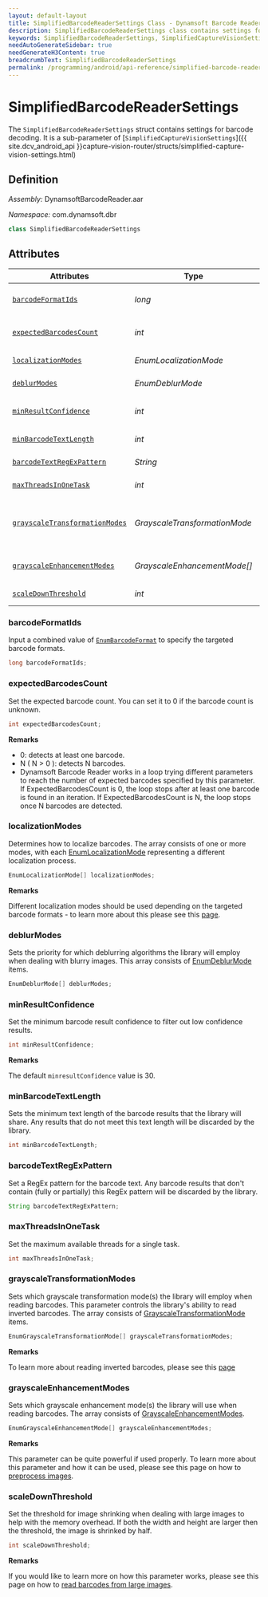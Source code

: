 ```yaml
---
layout: default-layout
title: SimplifiedBarcodeReaderSettings Class - Dynamsoft Barcode Reader Android Edition
description: SimplifiedBarcodeReaderSettings class contains settings for barcode decoding. It is a sub-parameter of SimplifiedCaptureVisionSettings
keywords: SimplifiedBarcodeReaderSettings, SimplifiedCaptureVisionSettings, inverted barcode, Deblur, localization, expected barcodes count, barcode format, confidence, RegEx pattern
needAutoGenerateSidebar: true
needGenerateH3Content: true
breadcrumbText: SimplifiedBarcodeReaderSettings
permalink: /programming/android/api-reference/simplified-barcode-reader-settings.html
---
```


# SimplifiedBarcodeReaderSettings

The `SimplifiedBarcodeReaderSettings` struct contains settings for barcode decoding. It is a sub-parameter of [`SimplifiedCaptureVisionSettings`]({{ site.dcv_android_api }}capture-vision-router/structs/simplified-capture-vision-settings.html)

## Definition

*Assembly:* DynamsoftBarcodeReader.aar

*Namespace:* com.dynamsoft.dbr

```java
class SimplifiedBarcodeReaderSettings
```

## Attributes

| Attributes | Type | Description |
|------------|------|-------------|
| [`barcodeFormatIds`](#barcodeformatids) | *long* | Input a combined value of  `EnumBarcodeFormat` to specify the targeting barcode formats. |
| [`expectedBarcodesCount`](#expectedbarcodescount) | *int* | Set the expected barcode count. You can set it to 0 if the barcode count is unknown. |
| [`localizationModes`](#localizationmodes) | *EnumLocalizationMode* | Set the localization modes with an array of `LocalizationMode`. |
| [`deblurModes`](#deblurmodes) | *EnumDeblurMode* | Set the deblur modes with an array of `EnumDeblurMode`. |
| [`minResultConfidence`](#minresultconfidence) | *int* | Set the minimum barcode result confidence to filter out the low confidence results. |
| [`minBarcodeTextLength`](#minbarcodetextlength) | *int* | Set the minimum barcode result text length. |
| [`barcodeTextRegExPattern`](#barcodetextregexpattern) | *String* | Set a RegEx pattern for the barcode text. |
| [`maxThreadsInOneTask`](#maxthreadsinonetask) | *int* | Set the max available threads for one task. |
| [`grayscaleTransformationModes`](#grayscaletransformationmodes) | *GrayscaleTransformationMode* | Set the grayscale transformation mode with an array of `EnumGrayscaleTransformationMode`. It controls whether to decode  inverted barcodes. |
| [`grayscaleEnhancementModes`](#grayscaleenhancementmodes) | *GrayscaleEnhancementMode[]* | Set the grayscale enhancement mode with an array of `EnumGrayscaleEnhancementModes`. |
| [`scaleDownThreshold`](#scaledownthreshold) | *int* | Set the threshold for image shrinking. |

### barcodeFormatIds

Input a combined value of [`EnumBarcodeFormat`]({{site.dcv_enumerations}}barcode-reader/barcode-format.html?lang=android) to specify the targeted barcode formats.

```java
long barcodeFormatIds;
```

### expectedBarcodesCount

Set the expected barcode count. You can set it to 0 if the barcode count is unknown.

```java
int expectedBarcodesCount;
```

**Remarks**

* 0: detects at least one barcode.
* N ( N > 0 ): detects N barcodes.
* Dynamsoft Barcode Reader works in a loop trying different parameters to reach the number of expected barcodes specified by this parameter. If ExpectedBarcodesCount is 0, the loop stops after at least one barcode is found in an iteration. If ExpectedBarcodesCount is N, the loop stops once N barcodes are detected.

### localizationModes

Determines how to localize barcodes. The array consists of one or more modes, with each [EnumLocalizationMode]({{site.dcv_enumerations}}barcode-reader/localization-mode.html?lang=android) representing a different localization process.

```java
EnumLocalizationMode[] localizationModes;
```

**Remarks**

Different localization modes should be used depending on the targeted barcode formats - to learn more about this please see this [page]({{site.dcv_parameters_reference}}barcode-reader-task-settings/localization-modes.html).
### deblurModes

Sets the priority for which deblurring algorithms the library will employ when dealing with blurry images. This array consists of [EnumDeblurMode]({{site.dcv_enumerations}}barcode-reader/deblur-mode.html?lang=android) items.

```java
EnumDeblurMode[] deblurModes;
```

### minResultConfidence

Set the minimum barcode result confidence to filter out low confidence results.

```java
int minResultConfidence;
```

**Remarks**

The default `minresultConfidence` value is 30.
### minBarcodeTextLength

Sets the minimum text length of the barcode results that the library will share. Any results that do not meet this text length will be discarded by the library.

```java
int minBarcodeTextLength;
```

### barcodeTextRegExPattern

Set a RegEx pattern for the barcode text. Any barcode results that don't contain (fully or partially) this RegEx pattern will be discarded by the library.

```java
String barcodeTextRegExPattern;
```

### maxThreadsInOneTask

Set the maximum available threads for a single task.

```java
int maxThreadsInOneTask;
```

### grayscaleTransformationModes

Sets which grayscale transformation mode(s) the library will employ when reading barcodes. This parameter controls the library's ability to read inverted barcodes. The array consists of [GrayscaleTransformationMode]({{site.dcv_enumerations}}core/grayscale-transformation-mode.html?lang=android) items.

```java
EnumGrayscaleTransformationMode[] grayscaleTransformationModes;
```

**Remarks**

To learn more about reading inverted barcodes, please see this [page]({{site.features}}read-inverted-barcodes.html?lang=android)
### grayscaleEnhancementModes

Sets which grayscale enhancement mode(s) the library will use when reading barcodes. The array consists of [GrayscaleEnhancementModes]({{site.dcv_enumerations}}core/grayscale-enhancement-mode.html?lang=objc,swift).

```java
EnumGrayscaleEnhancementMode[] grayscaleEnhancementModes;
```

**Remarks**

This parameter can be quite powerful if used properly. To learn more about this parameter and how it can be used, please see this page on how to [preprocess images]({{site.features}}preprocess-images.html?lang=android).

### scaleDownThreshold

Set the threshold for image shrinking when dealing with large images to help with the memory overhead. If both the width and height are larger then the threshold, the image is shrinked by half.

```java
int scaleDownThreshold;
```

**Remarks**

If you would like to learn more on how this parameter works, please see this page on how to [read barcodes from large images]({{site.features}}read-a-large-image.html?lang=android).